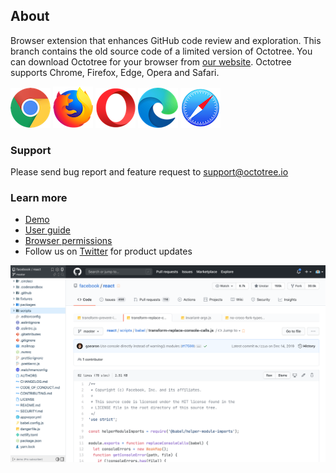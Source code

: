 ## About

Browser extension that enhances GitHub code review and exploration. This branch contains the old source code of a limited version of Octotree. You can download Octotree for your browser from [our website](https://www.octotree.io). Octotree supports Chrome, Firefox, Edge, Opera and Safari.

[![Chrome](assets/chrome.png "Chrome")](https://chrome.google.com/webstore/detail/octotree/bkhaagjahfmjljalopjnoealnfndnagc)
[![Firefox](assets/firefox.png "Firefox")](https://addons.mozilla.org/en-US/firefox/addon/octotree/)
[![Opera](assets/opera.png "Opera")](https://addons.opera.com/en/extensions/details/octotree/)
[![Edge](assets/edge.png "Edge")](https://microsoftedge.microsoft.com/addons/detail/octotree/joagmknfcgpikbadjkaikmnhpjadihjg?hl=en-US)
[![Safari](assets/safari.png "Safari")](https://itunes.apple.com/us/app/octotree-pro/id1457450145?mt=12)

### Support

Please send bug report and feature request to support@octotree.io

### Learn more

- [Demo](https://www.youtube.com/watch?v=tyUNy-WFs-c)
- [User guide](https://www.octotree.io/features)
- [Browser permissions](https://www.octotree.io/features#browser-permissions)
- Follow us on [Twitter](https://twitter.com/octotree) for product updates

[![Octotree](assets/demo.png)](https://www.youtube.com/watch?v=tyUNy-WFs-c)
